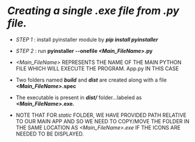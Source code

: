 # <i> Creating a single .exe file from .py file.</i>

- <i>STEP 1</i> : install pyinstaller module by <i><b>pip install pyinstaller</b></i>

- <i>STEP 2</i> : run <b>pyinstaller --onefile <i><Main_FileName></i>.py </b>

- <i><Main_FileName></i>  REPRESENTS THE NAME OF THE MAIN PYTHON FILE WHICH WILL EXECUTE THE PROGRAM. App.py IN THIS CASE

- Two folders named <b><i>build</i></b> and <b><i>dist</i></b> are created along with a file <b><i><Main_FileName></i>.spec</b>

- The executable is present in <i><b>dist/</b></i> folder...labeled as <b><i><Main_FileName></i>.exe.</b>

- NOTE THAT FOR <i>static</i> FOLDER,  WE HAVE PROVIDED PATH RELATIVE TO OUR MAIN APP AND SO WE NEED TO COPY/MOVE THE FOLDER IN THE SAME LOCATION AS <i><Main_FileName>.exe</i> IF THE ICONS ARE NEEDED TO BE DISPLAYED.